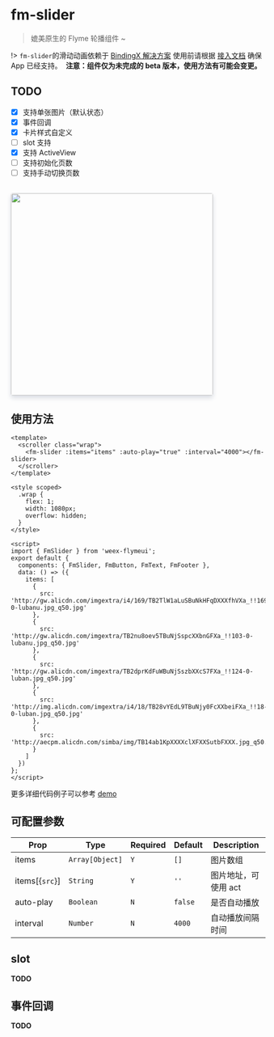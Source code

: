 # fm-slider

> 媲美原生的 Flyme 轮播组件 ~

!> `fm-slider`的滑动动画依赖于 [BindingX 解决方案](https://alibaba.github.io/bindingx/) 使用前请根据 [接入文档](https://github.com/alibaba/bindingx/blob/master/README_cn.md) 确保 App 已经支持。  **注意：组件仅为未完成的 beta 版本，使用方法有可能会变更。**

## TODO

* [x] 支持单张图片（默认状态）
* [x] 事件回调
* [x] 卡片样式自定义
* [ ] slot 支持
* [x] 支持 ActiveView
* [ ] 支持初始化页数
* [ ] 支持手动切换页数

<br/>
<img src="http://image.res.meizu.com/image/flyme-icon/931c7561cc5e43618d20278c173dde59z" width=400 style="box-shadow: 0 5px 10px 0 #d9dce3;    border-radius: 4px;" />

## 使用方法

```vue
<template>
  <scroller class="wrap">
    <fm-slider :items="items" :auto-play="true" :interval="4000"></fm-slider>
  </scroller>
</template>

<style scoped>
  .wrap {
    flex: 1;
    width: 1080px;
    overflow: hidden;
  }
</style>

<script>
import { FmSlider } from 'weex-flymeui';
export default {
  components: { FmSlider, FmButton, FmText, FmFooter },
  data: () => ({
    items: [
      {
        src: 'http://gw.alicdn.com/imgextra/i4/169/TB2TlW1aLuSBuNkHFqDXXXfhVXa_!!169-0-lubanu.jpg_q50.jpg'
      },
      {
        src: 'http://gw.alicdn.com/imgextra/TB2nu8oev5TBuNjSspcXXbnGFXa_!!103-0-lubanu.jpg_q50.jpg'
      },
      {
        src: 'http://gw.alicdn.com/imgextra/TB2dprKdFuWBuNjSszbXXcS7FXa_!!124-0-luban.jpg_q50.jpg'
      },
      {
        src: 'http://img.alicdn.com/imgextra/i4/18/TB28vYEdL9TBuNjy0FcXXbeiFXa_!!18-0-luban.jpg_q50.jpg'
      },
      {
        src: 'http://aecpm.alicdn.com/simba/img/TB14ab1KpXXXXclXFXXSutbFXXX.jpg_q50.jpg'
      }
    ]
  })
};
</script>
```

更多详细代码例子可以参考 [demo](https://github.com/FlymeApps/weex-flymeui/blob/master/example/component/slider/index.vue)

## 可配置参数
| Prop | Type | Required | Default | Description |
|-------------|------------|--------|-----|-----|
| items | `Array[Object]` |`Y`| `[]` | 图片数组 |
| items[{`src`}] | `String` |`Y`| `''` | 图片地址，可使用 act |
| auto-play | `Boolean` |`N`| `false` | 是否自动播放 |
| interval | `Number` |`N`| `4000` | 自动播放间隔时间 |

## slot

**TODO**

## 事件回调

**TODO**
